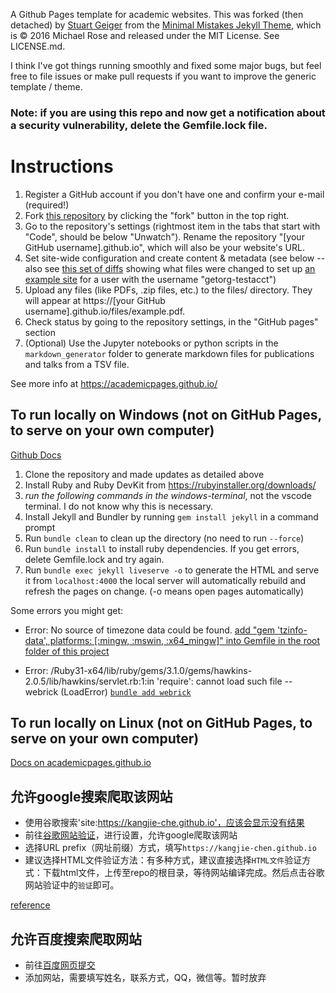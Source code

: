 A Github Pages template for academic websites. This was forked (then detached) by [Stuart Geiger](https://github.com/staeiou) from the [Minimal Mistakes Jekyll Theme](https://mmistakes.github.io/minimal-mistakes/), which is © 2016 Michael Rose and released under the MIT License. See LICENSE.md.

I think I've got things running smoothly and fixed some major bugs, but feel free to file issues or make pull requests if you want to improve the generic template / theme.

### Note: if you are using this repo and now get a notification about a security vulnerability, delete the Gemfile.lock file. 

# Instructions

1. Register a GitHub account if you don't have one and confirm your e-mail (required!)
1. Fork [this repository](https://github.com/academicpages/academicpages.github.io) by clicking the "fork" button in the top right. 
1. Go to the repository's settings (rightmost item in the tabs that start with "Code", should be below "Unwatch"). Rename the repository "[your GitHub username].github.io", which will also be your website's URL.
1. Set site-wide configuration and create content & metadata (see below -- also see [this set of diffs](http://archive.is/3TPas) showing what files were changed to set up [an example site](https://getorg-testacct.github.io) for a user with the username "getorg-testacct")
1. Upload any files (like PDFs, .zip files, etc.) to the files/ directory. They will appear at https://[your GitHub username].github.io/files/example.pdf.  
1. Check status by going to the repository settings, in the "GitHub pages" section
1. (Optional) Use the Jupyter notebooks or python scripts in the `markdown_generator` folder to generate markdown files for publications and talks from a TSV file.

See more info at https://academicpages.github.io/


## To run locally on Windows (not on GitHub Pages, to serve on your own computer)
[Github Docs](https://docs.github.com/en/pages/setting-up-a-github-pages-site-with-jekyll/testing-your-github-pages-site-locally-with-jekyll)

1. Clone the repository and made updates as detailed above
2. Install Ruby and Ruby DevKit from https://rubyinstaller.org/downloads/
3. *run the following commands in the windows-terminal*, not the vscode terminal. I do not know why this is necessary.
3. Install Jekyll and Bundler by running `gem install jekyll` in a command prompt
4. Run `bundle clean` to clean up the directory (no need to run `--force`) 
5. Run `bundle install` to install ruby dependencies. If you get errors, delete Gemfile.lock and try again.
6. Run `bundle exec jekyll liveserve -o` to generate the HTML and serve it from `localhost:4000` the local server will automatically rebuild and refresh the pages on change. (-o means open pages automatically)

Some errors you might get:
- Error:  No source of timezone data could be found. 
[add "gem 'tzinfo-data', platforms: [:mingw, :mswin, :x64_mingw]" into Gemfile in the root folder of this project](https://github.com/tzinfo/tzinfo/wiki/Resolving-TZInfo::DataSourceNotFound-Errors)

- Error: /Ruby31-x64/lib/ruby/gems/3.1.0/gems/hawkins-2.0.5/lib/hawkins/servlet.rb:1:in 'require': cannot load such file -- webrick (LoadError) [`bundle add webrick`](https://github.com/jekyll/jekyll/issues/8523)



## To run locally on Linux (not on GitHub Pages, to serve on your own computer)
[Docs on academicpages.github.io](https://academicpages.github.io/)


## 允许google搜索爬取该网站
- 使用谷歌搜索'site:https://kangjie-che.github.io'，应该会显示没有结果
- 前往[谷歌网站验证](https://search.google.com/search-console?hl=zh-CN)，进行设置，允许google爬取该网站
- 选择URL prefix（网址前缀）方式，填写`https://kangjie-chen.github.io`
- 建议选择HTML文件验证方法：有多种方式，建议直接选择`HTML文件`验证方式：下载html文件，上传至repo的根目录，等待网站编译完成。然后点击谷歌网站验证中的`验证`即可。

[reference](https://zhuanlan.zhihu.com/p/129022264)

## 允许百度搜索爬取网站
- 前往[百度网页提交](https://ziyuan.baidu.com/site/index)
- 添加网站，需要填写姓名，联系方式，QQ，微信等。暂时放弃
